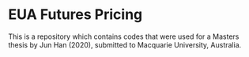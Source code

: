 # EUA Futures Pricing
This is a repository which contains codes that were used for a Masters thesis by Jun Han (2020), submitted to Macquarie University, Australia.

